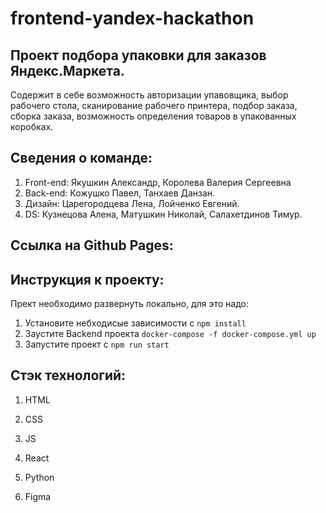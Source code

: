 # frontend-yandex-hackathon

## Проект подбора упаковки для заказов Яндекс.Маркета.
Содержит в себе возможность авторизации упавовщика, выбор рабочего стола, сканирование рабочего принтера, подбор заказа, сборка заказа, возможность определения товаров в упакованных коробках.

## Cведения о команде:
1. Front-end: Якушкин Александр, Королева Валерия Сергеевна
2. Back-end: Кожушко Павел, Танхаев Данзан.
3. Дизайн: Царегородцева Лена, Лойченко Евгений.
4. DS: Кузнецова Алена, Матушкин Николай, Салахетдинов Тимур.

## Cсылка на Github Pages: 

## Инструкция к проекту:
Прект необходимо развернуть локально, для это  надо:
1. Установите небходисые зависимости с `npm install`
2. Заустите Backend проекта `docker-compose -f docker-compose.yml up`
3. Запустите проект с `npm run start`

## Cтэк технологий:
1. HTML
2. CSS
3. JS
4. React

5. Python

6. Figma
